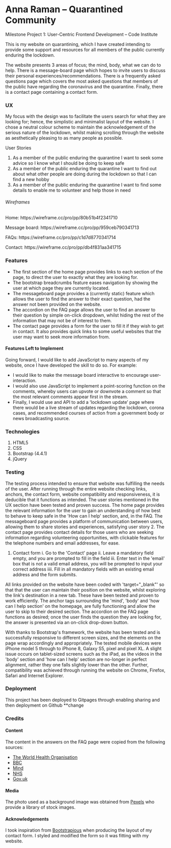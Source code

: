 # Anna Raman – Quarantined Community
Milestone Project 1: User-Centric Frontend Development – Code Institute

<p>This is my website on quarantining, which I have created intending to provide some support and resources for all members of the public currently enduring the lockdown.</p>

The website presents 3 areas of focus; the mind, body, what we can do to help. There is a message-board page which hopes to invite users to discuss their personal experiences/recommendations. 
There is a frequently asked questions page which covers the most asked questions that members of the public have regarding the coronavirus and the quarantine. Finally, there is a contact page containing a contact form.


 
### UX
My focus with the design was to facilitate the users search for what they are looking for; hence, the simplistic and minimalist layout of the website. 
I chose a neutral colour scheme to maintain the acknowledgement of the serious nature of the lockdown, whilst making scrolling through the website as aesthetically pleasing to as many people as possible.

User Stories
1. As a member of the public enduring the quarantine I want to seek some advice so I know what I should be doing to keep safe
2. As a member of the public enduring the quarantine I want to find out about what other people are doing during the lockdown so that I can find a new hobby
3. As a member of the public enduring the quarantine I want to find some details to enable me to volunteer and help those in need

###### Wireframes
 <p>Home: https://wireframe.cc/pro/pp/80b51b4f2341710 </p>
 <p>Message board: https://wireframe.cc/pro/pp/959ceb790341713</p>
 <p>FAQs: https://wireframe.cc/pro/pp/c1d7d8770341714</p>
 <p>Contact: https://wireframe.cc/pro/pp/db4f831aa341715</p>

### Features

* The first section of the home page provides links to each section of the page, to direct the user to exactly what they are looking for. 
* The bootstrap breadcrumbs feature eases navigation by showing the user at which page they are currently located.
* The messageboard page provides a (currently static) feature which allows the user to find the answer to their exact question, had the answer not been provided on the website.
* The accordion on the FAQ page allows the user to find an answer to their question by simple on-click dropdown, whilst hiding the rest of the information that may not be of interest to them.
* The contact page provides a form for the user to fill it if they wish to get in contact. It also provides quick links to some useful websites that the user may want to seek more information from. 


#### Features Left to Implement

Going forward, I would like to add JavaScript to many aspects of my website, once I have developed the skill to do so. 
For example:
* I would like to make the message board interactive to encourage user-interaction.
* I would also use JavaScript to implement a point-scoring function on the comments, whereby users can upvote or downvote a comment so that the most relevant comments appear first in the stream.
* Finally, I would use and API to add a ‘lockdown update’ page where there would be a live stream of updates regarding the lockdown, corona cases, and recommended courses of action from a government body or news broadcasting source.



### Technologies

1.  HTML5
2.  CSS
3.  Bootstrap (4.4.1)
4.  jQuery



### Testing

The testing process intended to ensure that website was fulfilling the needs of the user. 
After running through the entire website checking links, anchors, the contact form, website compatibility and responsiveness, it is deducible that it functions as intended.
The user stories mentioned in the UX section have been tested and proven success. The home page provides the relevant information for the user to gain an understanding of how best to behave to keep safe in the 'How can I help' section, and, in the FAQ. The messageboard page provides a platform of communication between users, allowing them to share stories and experiences,
satisfying user story 2.  The contact page provides contact details for those users who are seeking information regarding volunteering opportunities, with clickable features for the telephone numbers and email addresses, for ease.

1. Contact form
  i. Go to the 'Contact' page
  ii. Leave a mandatory field empty, and you are prompted to fill in the field
  iii. Enter text in the 'email' box that is not a valid email address, you will be prompted to input your correct address
  iiii. Fill in all mandatory fields with an existing email address and the form submits.

All links provided on the website have been coded with 'target="_blank"' so that that the user can maintain their position on the website, whilst exploring the link's destination in a new tab. 
These have been tested and proven to work efficiently. The anchor tags surrounding the 'mind', 'body' and 'how can I help section' on the homepage, are fully functioning and allow the user to skip to their desired section.
The accordion on the FAQ page functions as desired; once the user finds the question they are looking for, the answer is presented via an on-click drop-down button.

With thanks to Bootstrap's framework, the website has been tested and is successfully responsive to different screen sizes, and the elements on the page wrap accordingly and appropriately.
The tested mobile devices were iPhone model 5 through to iPhone 8, Galaxy S5, pixel and pixel XL. A slight issue occurs on tablet-sized screens such as the iPad, as the videos in the 'body' section and 'how can I help' section are no-longer in perfect alignment, rather they one falls slightly lower than the other.
Further, compatibility was achieved through running the website on Chrome, Firefox, Safari and Internet Explorer.


### Deployment

This project has been deployed to Gitpages through enabling sharing and then deployment on Github **change

### Credits
#### Content

The content in the answers on the FAQ page were copied from the following sources:
* <a href="www.who.int/emergencies/diseases/novel-coronavirus-2019/question-and-answers-hub/q-a-detail/q-a-coronaviruses" >The World Health Organisation</a>
* <a href="www.bbc.co.uk/news/health-52183295">BBC</a>
* <a href="www.mind.org.uk/information-support/coronavirus/coronavirus-and-your-wellbeing/" >Mind</a>
* <a href="www.nhs.uk/conditions/coronavirus-covid-19/what-to-do-if-you-or-someone-you-live-with-has-coronavirus-symptoms/staying-at-home-if-you-or-someone-you-live-with-has-coronavirus-symptoms/">NHS</a>
* <a href="www.gov.uk/government/publications/coronavirus-outbreak-faqs-what-you-can-and-cant-do/coronavirus-outbreak-faqs-what-you-can-and-cant-do">Gov.uk</a>



#### Media
The photo used as a background image was obtained from <a href="www.pexels.com/">Pexels</a> who provide a library of stock images. 

#### Acknowledgements
I took inspiration from <a href="https://bootstrapious.com/p/how-to-build-a-working-bootstrap-contact-form">Bootstrapious</a> when producing the layout of my contact form. I styled and modified the form so it was fitting with my website.


